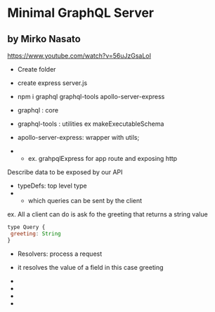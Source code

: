 # Minimal GraphQL Server
## by Mirko Nasato

https://www.youtube.com/watch?v=56uJzGsaLoI

* Create folder
* create express server.js

* npm i graphql graphql-tools apollo-server-express
* graphql : core
* graphql-tools : utilities ex makeExecutableSchema
* apollo-server-express: wrapper with utils; 
* * ex. grahpqlExpress for app route and exposing http

Describe data to be exposed by our API
* typeDefs: top level type
* * which queries can be sent by the client

ex. All a client can do is ask fo the greeting that returns a string value
```js
type Query {
 greeting: String
}
```

* Resolvers: process a request
- it resolves the value of a field in this case greeting
* 
* 

* 
* 
